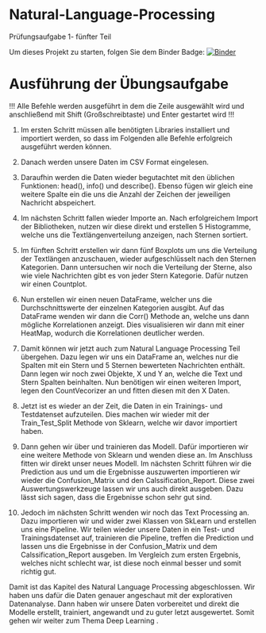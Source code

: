 # Natural-Language-Processing
Prüfungsaufgabe 1- fünfter Teil

Um dieses Projekt zu starten, folgen Sie dem Binder Badge:      [![Binder](https://mybinder.org/badge_logo.svg)](https://mybinder.org/v2/gh/FelixWuensch/Natural-Language-Processing/main)



# Ausführung der Übungsaufgabe

!!! Alle Befehle werden ausgeführt in dem die Zeile ausgewählt wird und anschließend mit Shift (Großschreibtaste) und Enter gestartet wird !!!

1. Im ersten Schritt müssen alle benötigten Libraries installiert und importiert werden, so dass im Folgenden alle Befehle erfolgreich ausgeführt werden können.

2. Danach werden unsere Daten im CSV Format eingelesen.

3. Daraufhin werden die Daten wieder begutachtet mit den üblichen Funktionen: head(), info() und describe(). Ebenso fügen wir gleich eine weitere Spalte ein die uns die Anzahl der Zeichen der jeweiligen Nachricht abspeichert.

4. Im nächsten Schritt fallen wieder Importe an. Nach erfolgreichem Import der Bibliotheken, nutzen wir diese direkt und erstellen 5 Histogramme, welche uns die Textlängenverteilung anzeigen, nach Sternen sortiert.

5. Im fünften Schritt erstellen wir dann fünf Boxplots um uns die Verteilung der Textlängen anzuschauen, wieder aufgeschlüsselt nach den Sternen Kategorien. Dann untersuchen wir noch die Verteilung der Sterne, also wie viele Nachrichten gibt es von jeder Stern Kategorie. Dafür nutzen wir einen Countplot.

6. Nun erstellen wir einen neuen DataFrame, welcher uns die Durchschnittswerte der einzelnen Kategorien ausgibt. Auf das DataFrame wenden wir dann die Corr() Methode an, welche uns dann mögliche Korrelationen anzeigt. Dies visualisieren wir dann mit einer HeatMap, wodurch die Korrelationen deutlicher werden.

7. Damit können wir jetzt auch zum Natural Language Processing Teil übergehen. Dazu legen wir uns ein DataFrame an, welches nur die Spalten mit ein Stern und 5 Sternen bewerteten Nachrichten enthält. Dann legen wir noch zwei Objekte, X und Y an, welche die Text und Stern Spalten beinhalten. Nun benötigen wir einen weiteren Import, legen den CountVecorizer an und fitten diesen mit den X Daten.

8. Jetzt ist es wieder an der Zeit, die Daten in ein Trainings- und Testdatenset aufzuteilen. Dies machen wir wieder mit der Train_Test_Split Methode von Sklearn, welche wir davor importiert haben.

9. Dann gehen wir über und trainieren das Modell. Dafür importieren wir eine weitere Methode von Sklearn und wenden diese an. Im Anschluss fitten wir direkt unser neues Modell. Im nächsten Schritt führen wir die Prediction aus und um die Ergebnisse auszuwerten importieren wir wieder die Confusion_Matrix und den Calssification_Report. Diese zwei Auswertungswerkzeuge lassen wir uns auch direkt ausgeben. Dazu lässt sich sagen, dass die Ergebnisse schon sehr gut sind.

10. Jedoch im nächsten Schritt wenden wir noch das Text Processing an. Dazu importieren wir und wider zwei Klassen von SkLearn und erstellen uns eine Pipeline. Wir teilen wieder unsere Daten in ein Test- und Trainingsdatenset auf, trainieren die Pipeline, treffen die Prediction und lassen uns die Ergebnisse in  der Confusion_Matrix und dem Calssification_Report ausgeben. Im Vergleich zum ersten Ergebnis, welches nicht schlecht war, ist diese noch einmal besser und somit richtig gut.

Damit ist das Kapitel des Natural Language Processing abgeschlossen. Wir haben uns dafür die Daten genauer angeschaut mit der explorativen Datenanalyse. Dann haben wir unsere Daten vorbereitet und direkt die Modelle erstellt, trainiert, angewandt und zu guter letzt ausgewertet. Somit gehen wir weiter zum Thema Deep Learning .

